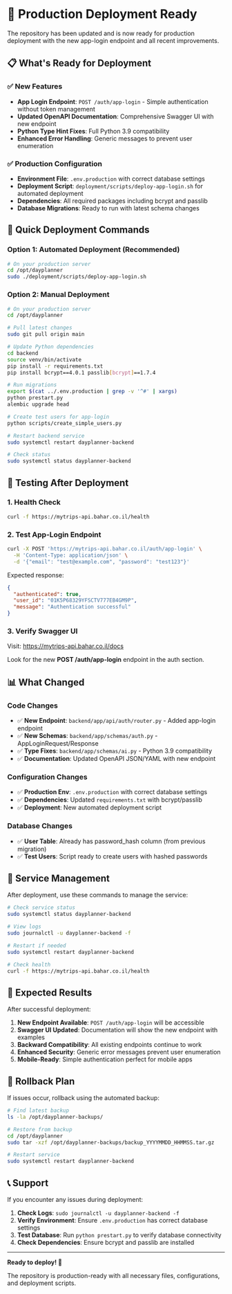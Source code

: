 # 🚀 Production Deployment Ready

The repository has been updated and is now ready for production deployment with the new app-login endpoint and all recent improvements.

## 📋 What's Ready for Deployment

### ✅ New Features
- **App Login Endpoint**: `POST /auth/app-login` - Simple authentication without token management
- **Updated OpenAPI Documentation**: Comprehensive Swagger UI with new endpoint
- **Python Type Hint Fixes**: Full Python 3.9 compatibility
- **Enhanced Error Handling**: Generic messages to prevent user enumeration

### ✅ Production Configuration
- **Environment File**: `.env.production` with correct database settings
- **Deployment Script**: `deployment/scripts/deploy-app-login.sh` for automated deployment
- **Dependencies**: All required packages including bcrypt and passlib
- **Database Migrations**: Ready to run with latest schema changes

## 🎯 Quick Deployment Commands

### Option 1: Automated Deployment (Recommended)
```bash
# On your production server
cd /opt/dayplanner
sudo ./deployment/scripts/deploy-app-login.sh
```

### Option 2: Manual Deployment
```bash
# On your production server
cd /opt/dayplanner

# Pull latest changes
sudo git pull origin main

# Update Python dependencies
cd backend
source venv/bin/activate
pip install -r requirements.txt
pip install bcrypt==4.0.1 passlib[bcrypt]==1.7.4

# Run migrations
export $(cat ../.env.production | grep -v '^#' | xargs)
python prestart.py
alembic upgrade head

# Create test users for app-login
python scripts/create_simple_users.py

# Restart backend service
sudo systemctl restart dayplanner-backend

# Check status
sudo systemctl status dayplanner-backend
```

## 🧪 Testing After Deployment

### 1. Health Check
```bash
curl -f https://mytrips-api.bahar.co.il/health
```

### 2. Test App-Login Endpoint
```bash
curl -X POST 'https://mytrips-api.bahar.co.il/auth/app-login' \
  -H 'Content-Type: application/json' \
  -d '{"email": "test@example.com", "password": "test123"}'
```

Expected response:
```json
{
  "authenticated": true,
  "user_id": "01K5P68329YFSCTV777EB4GM9P",
  "message": "Authentication successful"
}
```

### 3. Verify Swagger UI
Visit: https://mytrips-api.bahar.co.il/docs

Look for the new **POST /auth/app-login** endpoint in the auth section.

## 📊 What Changed

### Code Changes
- ✅ **New Endpoint**: `backend/app/api/auth/router.py` - Added app-login endpoint
- ✅ **New Schemas**: `backend/app/schemas/auth.py` - AppLoginRequest/Response
- ✅ **Type Fixes**: `backend/app/schemas/ai.py` - Python 3.9 compatibility
- ✅ **Documentation**: Updated OpenAPI JSON/YAML with new endpoint

### Configuration Changes
- ✅ **Production Env**: `.env.production` with correct database settings
- ✅ **Dependencies**: Updated `requirements.txt` with bcrypt/passlib
- ✅ **Deployment**: New automated deployment script

### Database Changes
- ✅ **User Table**: Already has password_hash column (from previous migration)
- ✅ **Test Users**: Script ready to create users with hashed passwords

## 🔧 Service Management

After deployment, use these commands to manage the service:

```bash
# Check service status
sudo systemctl status dayplanner-backend

# View logs
sudo journalctl -u dayplanner-backend -f

# Restart if needed
sudo systemctl restart dayplanner-backend

# Check health
curl -f https://mytrips-api.bahar.co.il/health
```

## 🎉 Expected Results

After successful deployment:

1. **New Endpoint Available**: `POST /auth/app-login` will be accessible
2. **Swagger UI Updated**: Documentation will show the new endpoint with examples
3. **Backward Compatibility**: All existing endpoints continue to work
4. **Enhanced Security**: Generic error messages prevent user enumeration
5. **Mobile-Ready**: Simple authentication perfect for mobile apps

## 🚨 Rollback Plan

If issues occur, rollback using the automated backup:

```bash
# Find latest backup
ls -la /opt/dayplanner-backups/

# Restore from backup
cd /opt/dayplanner
sudo tar -xzf /opt/dayplanner-backups/backup_YYYYMMDD_HHMMSS.tar.gz

# Restart service
sudo systemctl restart dayplanner-backend
```

## 📞 Support

If you encounter any issues during deployment:

1. **Check Logs**: `sudo journalctl -u dayplanner-backend -f`
2. **Verify Environment**: Ensure `.env.production` has correct database settings
3. **Test Database**: Run `python prestart.py` to verify database connectivity
4. **Check Dependencies**: Ensure bcrypt and passlib are installed

---

**Ready to deploy! 🚀**

The repository is production-ready with all necessary files, configurations, and deployment scripts.
